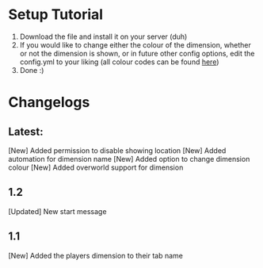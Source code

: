 # Setup Tutorial
1. Download the file and install it on your server (duh)
2. If you would like to change either the colour of the dimension, whether or not the dimension is shown, or in future other config options, edit the config.yml to your liking (all colour codes can be found [here](https://www.digminecraft.com/lists/color_list_pc.php))
3. Done :)

# Changelogs
## Latest:
[New] Added permission to disable showing location
[New] Added automation for dimension name
[New] Added option to change dimension colour
[New] Added overworld support for dimension

## 1.2
[Updated] New start message

## 1.1
[New] Added the players dimension to their tab name